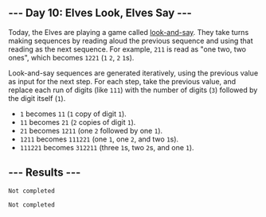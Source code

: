 <article class="day-desc"><h2>--- Day 10: Elves Look, Elves Say ---</h2><p>Today, the Elves are playing a game called <a href="https://en.wikipedia.org/wiki/Look-and-say_sequence">look-and-say</a>.  They take turns making sequences by reading aloud the previous sequence and using that reading as the next sequence.  For example, <code>211</code> is read as "one two, two ones", which becomes <code>1221</code> (<code>1</code> <code>2</code>, <code>2</code> <code>1</code>s).</p>
<p>Look-and-say sequences are generated iteratively, using the previous value as input for the next step.  For each step, take the previous value, and replace each run of digits (like <code>111</code>) with the number of digits (<code>3</code>) followed by the digit itself (<code>1</code>).</p>

<ul>
<li><code>1</code> becomes <code>11</code> (<code>1</code> copy of digit <code>1</code>).</li>
<li><code>11</code> becomes <code>21</code> (<code>2</code> copies of digit <code>1</code>).</li>
<li><code>21</code> becomes <code>1211</code> (one <code>2</code> followed by one <code>1</code>).</li>
<li><code>1211</code> becomes <code>111221</code> (one <code>1</code>, one <code>2</code>, and two <code>1</code>s).</li>
<li><code>111221</code> becomes <code>312211</code> (three <code>1</code>s, two <code>2</code>s, and one <code>1</code>).</li>
</ul>

</article>

<form method="post" action="10/answer"><input type="hidden" name="level" value="1"></form>
<h2>--- Results ---</h2>
<pre><code>Not completed</code></pre>
<pre><code>Not completed</code></pre>